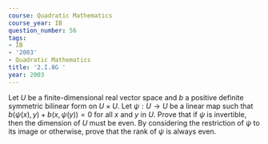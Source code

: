 ```yaml
---
course: Quadratic Mathematics
course_year: IB
question_number: 56
tags:
- IB
- '2003'
- Quadratic Mathematics
title: '2.I.8G '
year: 2003
---
```



Let $U$ be a finite-dimensional real vector space and $b$ a positive definite symmetric bilinear form on $U \times U$. Let $\psi: U \rightarrow U$ be a linear map such that $b(\psi(x), y)+b(x, \psi(y))=0$ for all $x$ and $y$ in $U$. Prove that if $\psi$ is invertible, then the dimension of $U$ must be even. By considering the restriction of $\psi$ to its image or otherwise, prove that the rank of $\psi$ is always even.